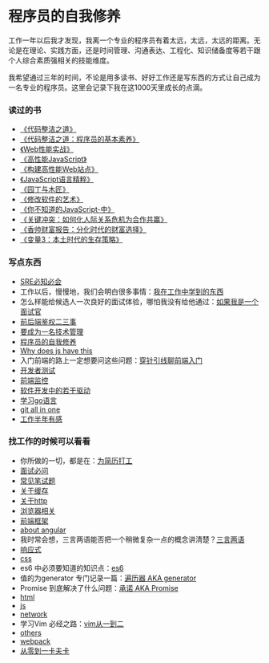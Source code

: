 # 程序员的自我修养
工作一年以后我才发现，我离一个专业的程序员有着太远，太远，太远的距离。无论是在理论、实践方面，还是时间管理、沟通表达、工程化、知识储备度等若干跟个人综合素质强相关的技能维度。

我希望通过三年的时间，不论是用多读书、好好工作还是写东西的方式让自己成为一名专业的程序员。这里会记录下我在这1000天里成长的点滴。

### 读过的书
- [《代码整洁之道》](./books/代码整洁之道.md) <br>
- [《代码整洁之道：程序员的基本素养》](./books/程序员的基本素养.md) <br>
- [《Web性能实战》](./books/Web性能实战.md) <br>
- [《高性能JavaScript》](./books/高性能JavaScript.md) <br>
- [《构建高性能Web站点》](./books/构建高性能Web站点.md) <br>
- [《JavaScript语言精粹》](./books/JavaScript语言精粹.md) <br>
- [《园丁与木匠》](./books/园丁与木匠.md) <br>
- [《修改软件的艺术》](./books/修改软件的艺术.md) <br>
- [《你不知道的JavaScript-中》](./books/你不知道的JavaScript-中.md) <br>
- [《关键冲突：如何化人际关系危机为合作共赢》](./books/关键冲突：如何化人际关系危机为合作共赢.md) <br>
- [《香帅财富报告：分化时代的财富选择》](./books/香帅财富报告：分化时代的财富选择.md) <br>
- [《变量3：本土时代的生存策略》](./books/变量3：本土时代的生存策略.md) <br>

### 写点东西
- [SRE必知必会](./shared/SRE必知必会.md) <br>
- 工作以后，慢慢地，我们会明白很多事情：[我在工作中学到的东西](./shared/我在工作中学到的东西.md) <br>
- 怎么样能给候选人一次良好的面试体验，哪怕我没有给他通过：[如果我是一个面试官](./shared/如果我是一个面试官.md) <br>
- [前后端鉴权二三事](./shared/前后端鉴权二三事.md) <br>
- [要成为一名技术管理](./shared/要成为一名技术管理.md) <br>
- [程序员的自我修养](./shared/程序员的自我修养.md) <br>
- [Why does js have this](./shared/Why-does-js-have-this.md) <br>
- 入门前端的路上一定想要问这些问题：[穿针引线聊前端入门](./shared/穿针引线聊前端入门.md) <br>
- [开发者测试](./shared/开发者测试.md) <br>
- [前端监控](./shared/前端监控.md) <br>
- [软件开发中的若干驱动](./shared/软件开发中的若干驱动.md) <br>
- [学习go语言](./shared/学习go语言.md) <br>
- [git all in one](./shared/git-all-in-one.md) <br>
- [工作半年有感](./shared/half-year-of-job.md) <br>

### 找工作的时候可以看看
- 你所做的一切，都是在：[为简历打工](./job/为简历打工.md) <br>
- [面试必问](./job/面试必问.md) <br>
- [常见笔试题](./job/常见笔试题.md) <br>
- [关于缓存](./job/关于缓存.md) <br>
- [关于http](./job/关于http.md) <br>
- [浏览器相关](./job/浏览器相关.md) <br>
- [前端框架](./job/前端框架.md) <br>
- [about angular](./job/about-angular.md) <br>
- 我时常会想，三言两语能否把一个稍微复杂一点的概念讲清楚？[三言两语](./job/三言两语.md) <br>
- [响应式](./job/响应式.md) <br>
- [css](./job/css.md) <br>
- es6 中必须要知道的知识点：[es6](./job/es6.md) <br>
- 值的为generator 专门记录一篇：[遍历器 AKA generator](./job/generator.md) <br>
- Promise 到底解决了什么问题：[承诺 AKA Promise](./job/Promise.md) <br>
- [html](./job/html.md) <br>
- [js](./job/js.md) <br>
- [network](./job/network.md) <br>
- 学习Vim 必经之路：[vim从一到二](./job/vim.md) <br>
- [others](./job/others.md) <br>
- [webpack](./job/webpack.md) <br>
- [从零到一卡夫卡](./job/从零到一卡夫卡.md) <br>


